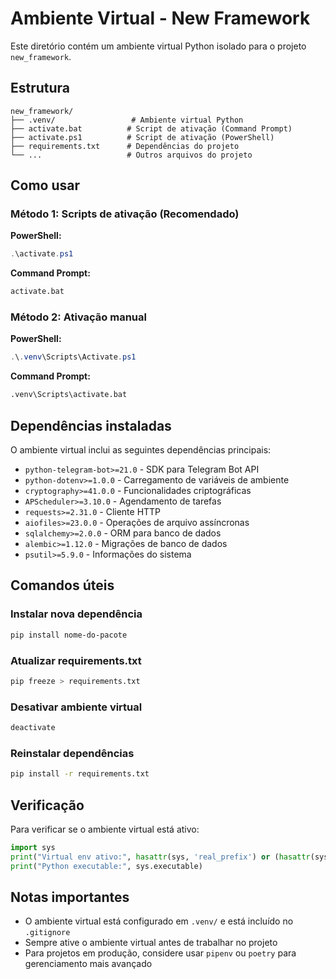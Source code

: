 # Ambiente Virtual - New Framework

Este diretório contém um ambiente virtual Python isolado para o projeto `new_framework`.

## Estrutura

```
new_framework/
├── .venv/                 # Ambiente virtual Python
├── activate.bat          # Script de ativação (Command Prompt)
├── activate.ps1          # Script de ativação (PowerShell)
├── requirements.txt      # Dependências do projeto
└── ...                   # Outros arquivos do projeto
```

## Como usar

### Método 1: Scripts de ativação (Recomendado)

**PowerShell:**
```powershell
.\activate.ps1
```

**Command Prompt:**
```cmd
activate.bat
```

### Método 2: Ativação manual

**PowerShell:**
```powershell
.\.venv\Scripts\Activate.ps1
```

**Command Prompt:**
```cmd
.venv\Scripts\activate.bat
```

## Dependências instaladas

O ambiente virtual inclui as seguintes dependências principais:

- `python-telegram-bot>=21.0` - SDK para Telegram Bot API
- `python-dotenv>=1.0.0` - Carregamento de variáveis de ambiente
- `cryptography>=41.0.0` - Funcionalidades criptográficas
- `APScheduler>=3.10.0` - Agendamento de tarefas
- `requests>=2.31.0` - Cliente HTTP
- `aiofiles>=23.0.0` - Operações de arquivo assíncronas
- `sqlalchemy>=2.0.0` - ORM para banco de dados
- `alembic>=1.12.0` - Migrações de banco de dados
- `psutil>=5.9.0` - Informações do sistema

## Comandos úteis

### Instalar nova dependência
```bash
pip install nome-do-pacote
```

### Atualizar requirements.txt
```bash
pip freeze > requirements.txt
```

### Desativar ambiente virtual
```bash
deactivate
```

### Reinstalar dependências
```bash
pip install -r requirements.txt
```

## Verificação

Para verificar se o ambiente virtual está ativo:

```python
import sys
print("Virtual env ativo:", hasattr(sys, 'real_prefix') or (hasattr(sys, 'base_prefix') and sys.base_prefix != sys.prefix))
print("Python executable:", sys.executable)
```

## Notas importantes

- O ambiente virtual está configurado em `.venv/` e está incluído no `.gitignore`
- Sempre ative o ambiente virtual antes de trabalhar no projeto
- Para projetos em produção, considere usar `pipenv` ou `poetry` para gerenciamento mais avançado

